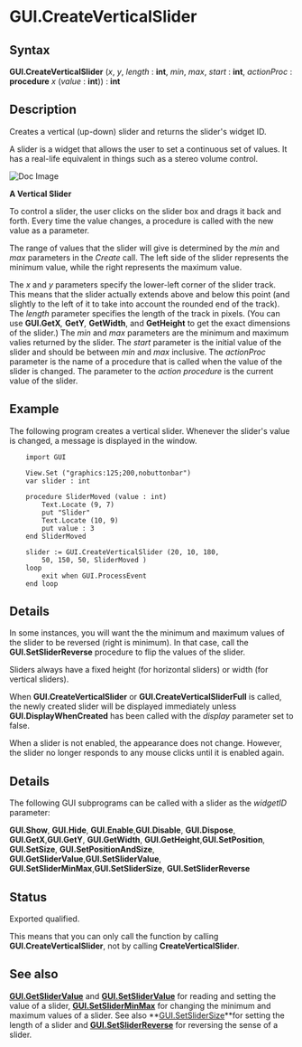 
# GUI.CreateVerticalSlider

## Syntax
**GUI.CreateVerticalSlider** (_x_, _y_, _length_ : **int**,    _min_, _max_, _start_ : **int**, _actionProc_ : **procedure** _x_ (_value_ : **int**)) : **int**

## Description
Creates a vertical (up-down) slider and returns the slider's widget ID. 

A slider is a widget that allows the user to set a continuous set of values. It has a real-life equivalent in things such as a stereo volume control.



![Doc Image](gui_createverticalslider01.gif)

**A Vertical Slider**

To control a slider, the user clicks on the slider box and drags it back and forth. Every time the value changes, a procedure is called with the new value as a parameter.

The range of values that the slider will give is determined by the _min_ and _max_ parameters in the _Create_ call. The left side of the slider represents the minimum value, while the right represents the maximum value. 

The _x_ and _y_ parameters specify the lower-left corner of the slider track. This means that the slider actually extends above and below this point (and slightly to the left of it to take into account the rounded end of the track). The _length_ parameter specifies the length of the track in pixels. (You can use **GUI.GetX**_,_ **GetY**_,_ **GetWidth**, and **GetHeight** to get the exact dimensions of the slider.) The _min_ and _max_ parameters are the minimum and maximum valies returned by the slider. The _start_ parameter is the initial value of the slider and should be between _min_ and _max_ inclusive. The _actionProc_ parameter is the name of a procedure that is called when the value of the slider is changed. The parameter to the _action procedure_ is the current value of the slider.


## Example
The following program creates a vertical slider. Whenever the slider's value is changed, a message is displayed in the window.



        import GUI
        
        View.Set ("graphics:125;200,nobuttonbar") 
        var slider : int
        
        procedure SliderMoved (value : int)
            Text.Locate (9, 7)
            put "Slider"
            Text.Locate (10, 9)
            put value : 3
        end SliderMoved 
        
        slider := GUI.CreateVerticalSlider (20, 10, 180,
            50, 150, 50, SliderMoved )
        loop
            exit when GUI.ProcessEvent
        end loop
## Details
In some instances, you will want the the minimum and maximum values of the slider to be reversed (right is minimum). In that case, call the **GUI.SetSliderReverse** procedure to flip the values of the slider.

Sliders always have a fixed height (for horizontal sliders) or width (for vertical sliders). 

When **GUI.CreateVerticalSlider** or **GUI.CreateVerticalSliderFull** is called, the newly created slider will be displayed immediately unless **GUI.DisplayWhenCreated** has been called with the _display_ parameter set to false. 

When a slider is not enabled, the appearance does not change. However, the slider no longer responds to any mouse clicks until it is enabled again.


## Details
The following GUI subprograms can be called with a slider as the _widgetID_ parameter:


**GUI.Show**, **GUI.Hide**, **GUI.Enable**,**GUI.Disable**, **GUI.Dispose**, **GUI.GetX**,**GUI.GetY**, **GUI.GetWidth**, **GUI.GetHeight**,**GUI.SetPosition**, **GUI.SetSize**, **GUI.SetPositionAndSize**, **GUI.GetSliderValue**,**GUI.SetSliderValue**, **GUI.SetSliderMinMax**,**GUI.SetSliderSize**, **GUI.SetSliderReverse**



## Status
Exported qualified.

This means that you can only call the function by calling **GUI.CreateVerticalSlider**, not by calling **CreateVerticalSlider**.


## See also
**[GUI.GetSliderValue](gui_getslidervalue.html)** and **[GUI.SetSliderValue](gui_setslidervalue.html)** for reading and setting the value of a slider, **[GUI.SetSliderMinMax](gui_setsliderminmax.html)** for changing the minimum and maximum values of a slider. See also **[GUI.SetSliderSize](gui_setslidersize.html)**for setting the length of a slider and **[GUI.SetSliderReverse](gui_setsliderreverse.html)** for reversing the sense of a slider.

